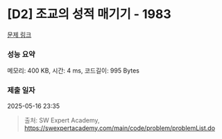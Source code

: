 # [D2] 조교의 성적 매기기 - 1983 

[문제 링크](https://swexpertacademy.com/main/code/problem/problemDetail.do?contestProbId=AV5PwGK6AcIDFAUq) 

### 성능 요약

메모리: 400 KB, 시간: 4 ms, 코드길이: 995 Bytes

### 제출 일자

2025-05-16 23:35



> 출처: SW Expert Academy, https://swexpertacademy.com/main/code/problem/problemList.do
